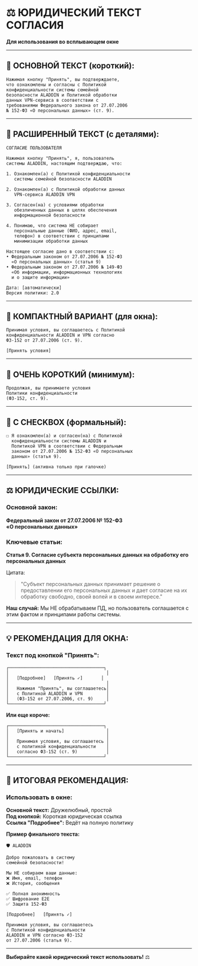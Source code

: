 # ⚖️ ЮРИДИЧЕСКИЙ ТЕКСТ СОГЛАСИЯ

**Для использования во всплывающем окне**

---

## 📜 **ОСНОВНОЙ ТЕКСТ (короткий):**

```
Нажимая кнопку "Принять", вы подтверждаете, 
что ознакомлены и согласны с Политикой 
конфиденциальности системы семейной 
безопасности ALADDIN и Политикой обработки 
данных VPN-сервиса в соответствии с 
требованиями Федерального закона от 27.07.2006 
№ 152-ФЗ «О персональных данных» (ст. 9).
```

---

## 📜 **РАСШИРЕННЫЙ ТЕКСТ (с деталями):**

```
СОГЛАСИЕ ПОЛЬЗОВАТЕЛЯ

Нажимая кнопку "Принять", я, пользователь 
системы ALADDIN, настоящим подтверждаю, что:

1. Ознакомлен(а) с Политикой конфиденциальности 
   системы семейной безопасности ALADDIN

2. Ознакомлен(а) с Политикой обработки данных 
   VPN-сервиса ALADDIN VPN

3. Согласен(на) с условиями обработки 
   обезличенных данных в целях обеспечения 
   информационной безопасности

4. Понимаю, что система НЕ собирает 
   персональные данные (ФИО, адрес, email, 
   телефон) в соответствии с принципами 
   минимизации обработки данных

Настоящее согласие дано в соответствии с:
• Федеральным законом от 27.07.2006 № 152-ФЗ 
  «О персональных данных» (статья 9)
• Федеральным законом от 27.07.2006 № 149-ФЗ 
  «Об информации, информационных технологиях 
  и о защите информации»

Дата: [автоматически]
Версия политики: 2.0
```

---

## 📜 **КОМПАКТНЫЙ ВАРИАНТ (для окна):**

```
Принимая условия, вы соглашаетесь с Политикой 
конфиденциальности ALADDIN и VPN согласно 
ФЗ-152 от 27.07.2006 (ст. 9).

[Принять условия]
```

---

## 📜 **ОЧЕНЬ КОРОТКИЙ (минимум):**

```
Продолжая, вы принимаете условия 
Политики конфиденциальности 
(ФЗ-152, ст. 9).
```

---

## 📜 **С CHECKBOX (формальный):**

```
☐ Я ознакомлен(а) и согласен(на) с Политикой 
  конфиденциальности системы ALADDIN и 
  Политикой VPN в соответствии с Федеральным 
  законом от 27.07.2006 № 152-ФЗ «О персональных 
  данных» (статья 9).

[Принять] (активна только при галочке)
```

---

## ⚖️ **ЮРИДИЧЕСКИЕ ССЫЛКИ:**

### **Основной закон:**
**Федеральный закон от 27.07.2006 № 152-ФЗ**  
**«О персональных данных»**

### **Ключевые статьи:**

**Статья 9. Согласие субъекта персональных данных на обработку его персональных данных**

Цитата:
> "Субъект персональных данных принимает решение 
> о предоставлении его персональных данных и дает 
> согласие на их обработку свободно, своей волей 
> и в своем интересе."

**Наш случай:** Мы НЕ обрабатываем ПД, но пользователь 
соглашается с этим фактом и принципами работы системы.

---

## 💡 **РЕКОМЕНДАЦИЯ ДЛЯ ОКНА:**

### **Текст под кнопкой "Принять":**

```
┌────────────────────────────────────┐
│                                     │
│   [Подробнее]   [Принять ✓]       │
│                                     │
│   Нажимая "Принять", вы соглашаетесь│
│   с Политикой ALADDIN и VPN         │
│   (ФЗ-152 от 27.07.2006, ст. 9)     │
└────────────────────────────────────┘
```

**Или еще короче:**

```
┌────────────────────────────────────┐
│   [Принять и начать]                │
│                                     │
│   Принимая условия, вы соглашаетесь │
│   с политикой конфиденциальности    │
│   согласно ФЗ-152 (ст. 9)           │
└────────────────────────────────────┘
```

---

## 🎯 **ИТОГОВАЯ РЕКОМЕНДАЦИЯ:**

### **Использовать в окне:**

**Основной текст:** Дружелюбный, простой  
**Под кнопкой:** Короткая юридическая ссылка  
**Ссылка "Подробнее":** Ведёт на полную политику

**Пример финального текста:**
```
🛡️ ALADDIN

Добро пожаловать в систему
семейной безопасности!

Мы НЕ собираем ваши данные:
❌ Имя, email, телефон
❌ История, сообщения

✅ Полная анонимность
✅ Шифрование E2E
✅ Защита 152-ФЗ

[Подробнее]   [Принять ✓]

Принимая условия, вы соглашаетесь 
с Политикой конфиденциальности 
ALADDIN и VPN согласно ФЗ-152 
от 27.07.2006 (статья 9).
```

---

**Выбирайте какой юридический текст использовать!** ⚖️


